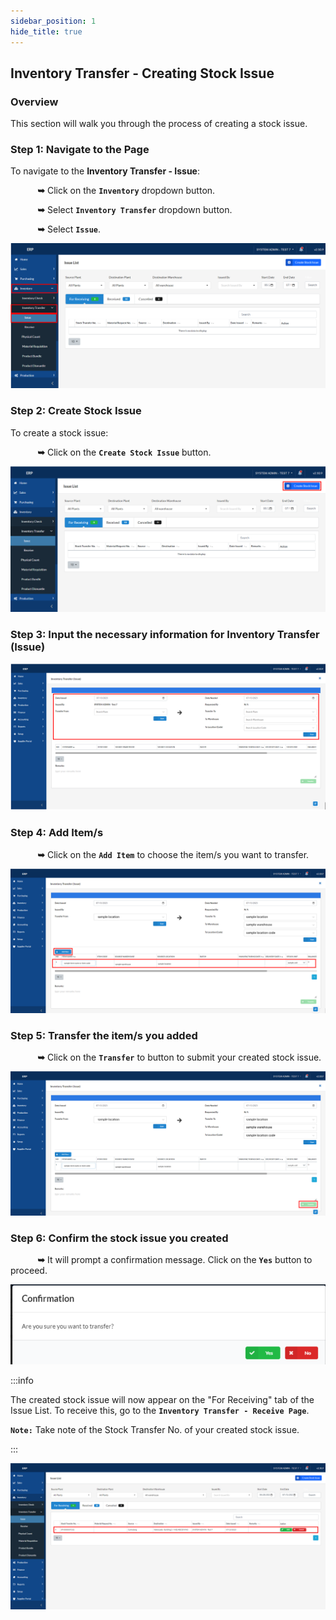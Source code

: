 ```yaml
---
sidebar_position: 1
hide_title: true
---
```


## Inventory Transfer - Creating Stock Issue

### Overview

<div class="justify-text">
This section will walk you through the process of creating a stock issue.
</div>

### Step 1: Navigate to the Page

To navigate to the **Inventory Transfer - Issue**:

&nbsp;&nbsp;&nbsp;&nbsp;&nbsp;&nbsp;&nbsp;&nbsp;&nbsp;&nbsp;&nbsp;**➥** Click on the **`Inventory`** dropdown button.

&nbsp;&nbsp;&nbsp;&nbsp;&nbsp;&nbsp;&nbsp;&nbsp;&nbsp;&nbsp;&nbsp;**➥** Select **`Inventory Transfer`** dropdown button.

&nbsp;&nbsp;&nbsp;&nbsp;&nbsp;&nbsp;&nbsp;&nbsp;&nbsp;&nbsp;&nbsp;**➥** Select **`Issue`**.

![Inventory Transfer Issue](../img/inventory-issue-1.png)

### Step 2: Create Stock Issue

To create a stock issue:

&nbsp;&nbsp;&nbsp;&nbsp;&nbsp;&nbsp;&nbsp;&nbsp;&nbsp;&nbsp;&nbsp;**➥** Click on the **`Create Stock Issue`** button.

![Inventory Transfer Issue](../img/inventory-issue-2.png)


### Step 3: Input the necessary information for Inventory Transfer (Issue)

![Inventory Transfer Issue](../img/inventory-issue-3.png)


### Step 4: Add Item/s
&nbsp;&nbsp;&nbsp;&nbsp;&nbsp;&nbsp;&nbsp;&nbsp;&nbsp;&nbsp;&nbsp;**➥** Click on the **`Add Item`** to choose the item/s you want to transfer.

![Inventory Transfer Issue](../img/inventory-issue-4.png)

### Step 5: Transfer the item/s you added
&nbsp;&nbsp;&nbsp;&nbsp;&nbsp;&nbsp;&nbsp;&nbsp;&nbsp;&nbsp;&nbsp;**➥** Click on the **`Transfer`** to button to submit your created stock issue.

![Inventory Transfer Issue](../img/inventory-issue-5.png)

### Step 6: Confirm the stock issue you created
&nbsp;&nbsp;&nbsp;&nbsp;&nbsp;&nbsp;&nbsp;&nbsp;&nbsp;&nbsp;&nbsp;**➥** It will prompt a confirmation message. Click on the **`Yes`** button to proceed.

![Inventory Transfer Issue](../img/inventory-issue-6.png)


:::info

The created stock issue will now appear on the "For Receiving" tab of the Issue List. To receive this, go to the **`Inventory Transfer - Receive Page`**.

**`Note:`** Take note of the Stock Transfer No. of your created stock issue.

:::

![Inventory Transfer Issue](../img/inventory-issue-7.png)